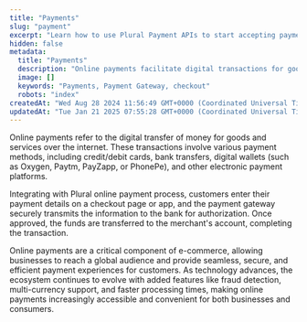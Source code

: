 ```yaml
---
title: "Payments"
slug: "payment"
excerpt: "Learn how to use Plural Payment APIs to start accepting payments."
hidden: false
metadata: 
  title: "Payments"
  description: "Online payments facilitate digital transactions for goods and services using various methods like credit cards and digital wallets, with secure processing through payment gateways, playing a crucial role in e-commerce by offering global reach and enhanced features such as fraud detection and multi-currency support."
  image: []
  keywords: "Payments, Payment Gateway, checkout"
  robots: "index"
createdAt: "Wed Aug 28 2024 11:56:49 GMT+0000 (Coordinated Universal Time)"
updatedAt: "Tue Jan 21 2025 07:55:28 GMT+0000 (Coordinated Universal Time)"
---
```

Online payments refer to the digital transfer of money for goods and services over the internet. These transactions involve various payment methods, including credit/debit cards, bank transfers, digital wallets (such as Oxygen, Paytm, PayZapp, or PhonePe), and other electronic payment platforms. 

Integrating with Plural online payment process, customers enter their payment details on a checkout page or app, and the payment gateway securely transmits the information to the bank for authorization. Once approved, the funds are transferred to the merchant's account, completing the transaction.

Online payments are a critical component of e-commerce, allowing businesses to reach a global audience and provide seamless, secure, and efficient payment experiences for customers. As technology advances, the ecosystem continues to evolve with added features like fraud detection, multi-currency support, and faster processing times, making online payments increasingly accessible and convenient for both businesses and consumers.
